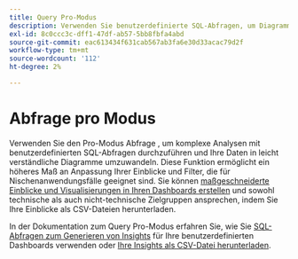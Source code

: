 ```yaml
---
title: Query Pro-Modus
description: Verwenden Sie benutzerdefinierte SQL-Abfragen, um Diagramme und Einblicke für Ihre benutzerdefinierten Dashboards zu generieren.
exl-id: 8c0ccc3c-dff1-47df-ab57-5bb8fbfa4abd
source-git-commit: eac613434f631cab567ab3fa6e30d33acac79d2f
workflow-type: tm+mt
source-wordcount: '112'
ht-degree: 2%

---
```


# Abfrage pro Modus

Verwenden Sie den Pro-Modus Abfrage , um komplexe Analysen mit benutzerdefinierten SQL-Abfragen durchzuführen und Ihre Daten in leicht verständliche Diagramme umzuwandeln. Diese Funktion ermöglicht ein höheres Maß an Anpassung Ihrer Einblicke und Filter, die für Nischenanwendungsfälle geeignet sind. Sie können [maßgeschneiderte Einblicke und Visualisierungen in Ihren Dashboards erstellen](../../../dashboards/sql-insights-query-pro-mode/overview.md) und sowohl technische als auch nicht-technische Zielgruppen ansprechen, indem Sie Ihre Einblicke als CSV-Dateien herunterladen.

In der Dokumentation zum Query Pro-Modus erfahren Sie, wie Sie [SQL-Abfragen zum Generieren von Insights](../../../dashboards/sql-insights-query-pro-mode/overview.md) für Ihre benutzerdefinierten Dashboards verwenden oder [Ihre Insights als CSV-Datei herunterladen](../../../dashboards/sql-insights-query-pro-mode/view-more.md#download-csv).
